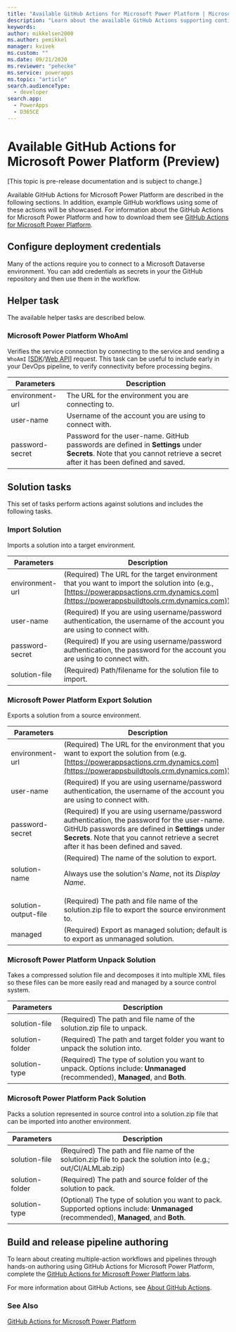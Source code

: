 ```yaml
---
title: "Available GitHub Actions for Microsoft Power Platform | Microsoft Docs"
description: "Learn about the available GitHub Actions supporting continuous integration and delivery with Microsoft Power Platform."
keywords: 
author: mikkelsen2000
ms.author: pemikkel
manager: kvivek
ms.custom: ""
ms.date: 09/21/2020
ms.reviewer: "pehecke"
ms.service: powerapps
ms.topic: "article"
search.audienceType: 
  - developer
search.app: 
  - PowerApps
  - D365CE
---
```


# Available GitHub Actions for Microsoft Power Platform (Preview)
[This topic is pre-release documentation and is subject to change.]

Available GitHub Actions for Microsoft Power Platform are described in the following sections. In addition, example GitHub workflows using some of these actions will be showcased. For information about the GitHub Actions for Microsoft Power Platform and how to download them see [GitHub Actions for Microsoft Power Platform](devops-github-actions.md).

## Configure deployment credentials
Many of the actions require you to connect to a Microsoft Dataverse environment. You can add credentials as secrets in your the GitHub repository and then use them in the workflow.

## Helper task

The available helper tasks are described below.

### Microsoft Power Platform WhoAmI

Verifies the service connection by connecting to the service and sending a `WhoAmI` [[SDK](/dotnet/api/microsoft.crm.sdk.messages.whoamirequest)/[Web API](/dynamics365/customer-engagement/web-api/whoami)] request. This task can be useful to include early in your DevOps pipeline, to verify connectivity before processing begins.

| Parameters    | Description   |
|---------------|---------------|
| environment-url | The URL for the environment you are connecting to.|
| user-name | Username of the account you are using to connect with. |
| password-secret | Password for the user-name. GitHub passwords are defined in **Settings** under **Secrets**. Note that you cannot retrieve a secret after it has been defined and saved. |

## Solution tasks

This set of tasks perform actions against solutions and includes the following tasks.

### Import Solution
Imports a solution into a target environment.

| Parameters           | Description        |
|----------------------|--------------------------|
| environment-url| (Required) The URL for the target environment that you want to import the solution into (e.g., [https://powerappsactions.crm.dynamics.com](https://powerappsbuildtools.crm.dynamics.com)).|
|user-name|(Required) If you are using username/password authentication, the username of the account you are using to connect with.|
| password-secret | (Required) If you are using username/password authentication, the password for the account you are using to connect with.
 | solution-file        | (Required) Path/filename for the solution file to import.   |

<p/>

### Microsoft Power Platform Export Solution

Exports a solution from a source environment.

| Parameters      | Description     |
|-----------------|---------------------|
| environment-url| (Required) The URL for the environment that you want to export the solution from (e.g. [https://powerappsactions.crm.dynamics.com](https://powerappsbuildtools.crm.dynamics.com)).|
|user-name|(Required) If you are using username/password authentication, the username of the account you are using to connect with.|
| password-secret | (Required) If you are using username/password authentication, the password for the user-name. GitHUb passwords are defined in **Settings** under **Secrets**. Note that you cannot retrieve a secret after it has been defined and saved. |
 | solution-name              | (Required) The name of the solution to export.<p/>Always use the solution's *Name*, not its *Display Name*.    |
 | solution-output-file        | (Required) The path and file name of the solution.zip file to export the source environment to.|
  | managed        | (Required) Export as managed solution; default is to export as unmanaged solution.|
<p/>

### Microsoft Power Platform Unpack Solution

Takes a compressed solution file and decomposes it into multiple XML files so these files can be more easily read and managed by a source control system.

| Parameters    | Description       |
|---------------|-------------------|
| solution-file              | (Required) The path and file name of the solution.zip file to unpack.     |
| solution-folder | (Required) The path and target folder you want to unpack the solution into.      |
| solution-type | (Required) The type of solution you want to unpack. Options include: **Unmanaged** (recommended), **Managed**, and **Both**. |
<p/>

### Microsoft Power Platform Pack Solution

Packs a solution represented in source control into a solution.zip file that can be imported into another environment.

| Parameters       | Description     |
|------------------|-----------------|
| solution-file              | (Required) The path and file name of the solution.zip file to pack the solution into (e.g.; out/CI/ALMLab.zip)     |
| solution-folder             | (Required) The path and source folder of the solution to pack.      |
| solution-type                  | (Optional) The type of solution you want to pack. Supported options include: **Unmanaged** (recommended), **Managed**, and **Both**. |


## Build and release pipeline authoring

To learn about creating multiple-action workflows and pipelines through hands-on authoring using GitHub Actions for Microsoft Power Platform, complete the [GitHub Actions for Microsoft Power Platform labs](https://aka.ms/poweractionslab).

For more information about GitHub Actions, see [About GitHub Actions](https://help.github.com/actions/getting-started-with-github-actions/about-github-actions).

### See Also

[GitHub Actions for Microsoft Power Platform](devops-github-actions.md)
